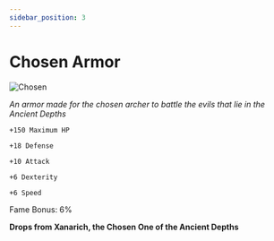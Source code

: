 ```yaml
---
sidebar_position: 3
---
```


# Chosen Armor

![Chosen](https://vwiki.valorserver.com/api/item/picture/chosen%20armor)

<i>An armor made for the chosen archer to battle the evils that lie in the Ancient Depths</i>

    +150 Maximum HP
    
    +18 Defense
    
    +10 Attack
    
    +6 Dexterity
    
    +6 Speed
    
Fame Bonus: 6%

**Drops from Xanarich, the Chosen One of the Ancient Depths**
